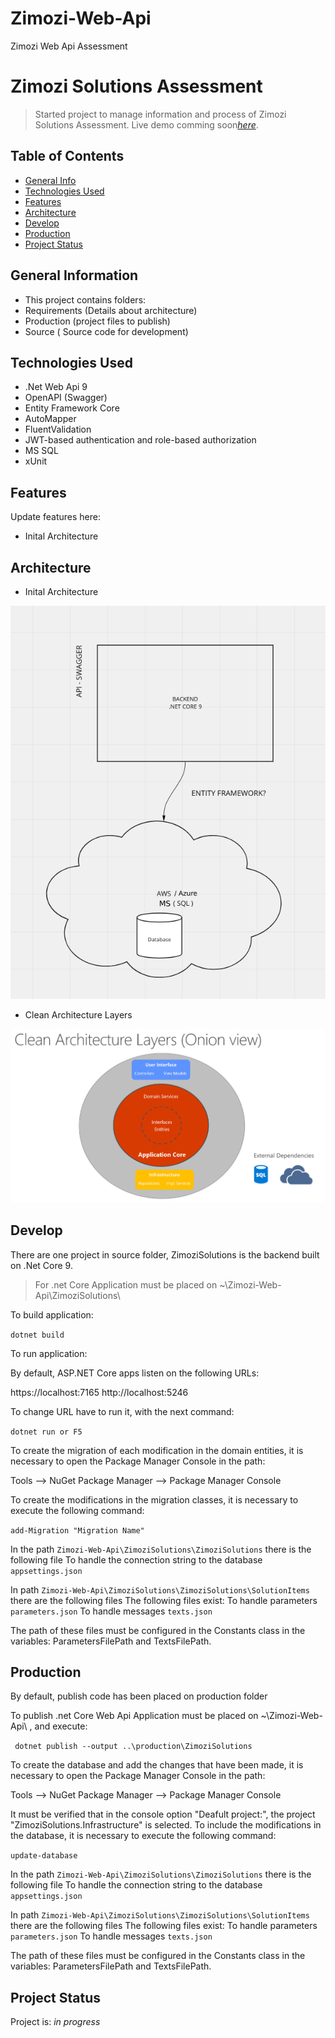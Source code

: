 # Zimozi-Web-Api
Zimozi Web Api Assessment

# Zimozi Solutions Assessment
> Started project to manage information and process of Zimozi Solutions Assessment.
> Live demo  comming soon[_here_](https://www.commingsoon.com).

## Table of Contents
* [General Info](#general-information)
* [Technologies Used](#technologies-used)
* [Features](#features)
* [Architecture](#architecture)
* [Develop](#develop)
* [Production](#production)
* [Project Status](#project-status)

## General Information
- This project contains folders: 
- Requirements (Details about architecture)
- Production (project files to publish)
- Source ( Source code for development) 


## Technologies Used
- .Net Web Api 9
- OpenAPI (Swagger)
- Entity Framework Core
- AutoMapper
- FluentValidation
- JWT-based authentication and role-based authorization
- MS SQL
- xUnit


## Features
Update features here:
- Inital Architecture


## Architecture
- Inital Architecture

![Architecture](./img/InitialArchitecture.png)

- Clean Architecture Layers

![Architecture](./img/CleanArchitectureLayers.png)

## Develop
There are one project in source folder, ZimoziSolutions is the backend built on .Net Core 9.

>For .net Core Application must be placed on ~\Zimozi-Web-Api\ZimoziSolutions\

To build application:

`dotnet build`

To run application:

By default, ASP.NET Core apps listen on the following URLs:

https://localhost:7165
http://localhost:5246

To change URL have to run it, with the next command:

`dotnet run or F5`

To create the migration of each modification in the domain entities, it is necessary to open the Package Manager Console in the path: 

Tools --> NuGet Package Manager --> Package Manager Console

To create the modifications in the migration classes, it is necessary to execute the following command:

`add-Migration "Migration Name"`

In the path `Zimozi-Web-Api\ZimoziSolutions\ZimoziSolutions` there is the following file
To handle the connection string to the database
`appsettings.json`

In path `Zimozi-Web-Api\ZimoziSolutions\ZimoziSolutions\SolutionItems` there are the following files
The following files exist:
To handle parameters
`parameters.json`
To handle messages
`texts.json`

The path of these files must be configured in the Constants class in the variables: ParametersFilePath and TextsFilePath.

## Production

By default, publish code has been placed on production folder

To publish .net Core Web Api Application must be placed on ~\Zimozi-Web-Api\ , and execute:

` dotnet publish --output ..\production\ZimoziSolutions`

To create the database and add the changes that have been made, it is necessary to open the Package Manager Console in the path: 

Tools --> NuGet Package Manager --> Package Manager Console

It must be verified that in the console option "Deafult project:", the project "ZimoziSolutions.Infrastructure" is selected.
To include the modifications in the database, it is necessary to execute the following command:

`update-database`

In the path `Zimozi-Web-Api\ZimoziSolutions\ZimoziSolutions` there is the following file
To handle the connection string to the database
`appsettings.json`

In path `Zimozi-Web-Api\ZimoziSolutions\ZimoziSolutions\SolutionItems` there are the following files
The following files exist:
To handle parameters
`parameters.json`
To handle messages
`texts.json`

The path of these files must be configured in the Constants class in the variables: ParametersFilePath and TextsFilePath.

## Project Status
Project is: _in progress_ 
